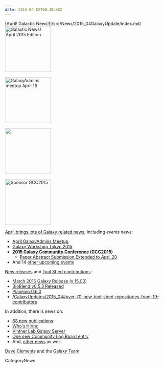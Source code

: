 ```yaml
---
date: 2015-04-02T00:30:08Z
---
```

<div class='newsItemHeader'>[April! Galactic News!](/src/News/2015_04GalaxyUpdate/index.md)</div>

<div class='right'>
<a href='/GalaxyUpdates/2015_04'><img src='/Images/Logos/GalaxyUpdate200.png' alt='Galactic News! April 2015 Edition' width=150 /></a><br /><br />
<a href='/Community/GalaxyAdmins/Meetups/2015_04_16'><img src='/Images/Logos/GalaxyAdmins.png' alt='GalaxyAdmins meetup April 16' width="150" /></a><br /><br />
<a href='/Events/Tokyo2015'><img src='/Events/Tokyo2015/WST2015.png' alt='' width="150" /></a><br /><br />
<a href='/GalaxyUpdates/2015_04#gcc2015-6-8-july-norwich-uk'><img src='/Images/Logos/GCC2015LogoWide600.png' alt='Sponsor GCC2015' width="150" /></a><br />
</div>

[April brings lots of Galaxy related news](/src/GalaxyUpdates/2015_04/index.md), including *events news*:

* [April GalaxyAdmins Meetup](/src/GalaxyUpdates/2015_04/index.md#april-galaxyadmins-meetup), 
* [Galaxy Workshop Tokyo 2015](/src/GalaxyUpdates/2015_04/index.md#galaxy-workshop-tokyo-april-28)
* **[2015 Galaxy Community Conference (GCC2015)](/src/GalaxyUpdates/2015_04/index.md#gcc2015-6-8-july-norwich-uk)**
  * [Paper Abstract Submission Extended to April 20](/src/GalaxyUpdates/2015_04/index.md#paper-abstract-submission-extended-to-april-20)
* And 14 [other upcoming events](/src/GalaxyUpdates/2015_04/index.md#other-events)

[New releases](/src/GalaxyUpdates/2015_04/index.md#releases) and [Tool Shed contributions](/src/GalaxyUpdates/2015_04/index.md#toolshed-contributions):

* [March 2015 Galaxy Release (v 15.03)](/src/GalaxyUpdates/2015_04/index.md#march-2015-galaxy-release-v-1503)
* [BioBlend v0.5.3 Released](/src/GalaxyUpdates/2015_04/index.md#bioblend-v053-released)
* [Planemo 0.6.0](/src/GalaxyUpdates/2015_04/index.md#planemo-060)
* [/GalaxyUpdates/2015_04#over-70-new-tool-shed-repositories-from-19-contributors](/src/GalaxyUpdates/2015_04/index.md#over-70-new-tool-shed-repositories-from-19-contributors)

In addition, there is news on:
* [68 new publications](/src/GalaxyUpdates/2015_04/index.md#new-papers)
* [Who's Hiring](/src/GalaxyUpdates/2015_04/index.md#whos-hiring)
* [Vinther Lab Galaxy Server](/src/GalaxyUpdates/2015_04/index.md#whale-shark)
* [One new Community Log Board entry](/src/GalaxyUpdates/2015_04/index.md#galaxy-community-hubs)
* And, [other news](/src/GalaxyUpdates/2015_04/index.md#other-news) as well.

[Dave Clements](/src/DaveClements/index.md) and the [Galaxy Team](/src/GalaxyTeam/index.md)


CategoryNews
